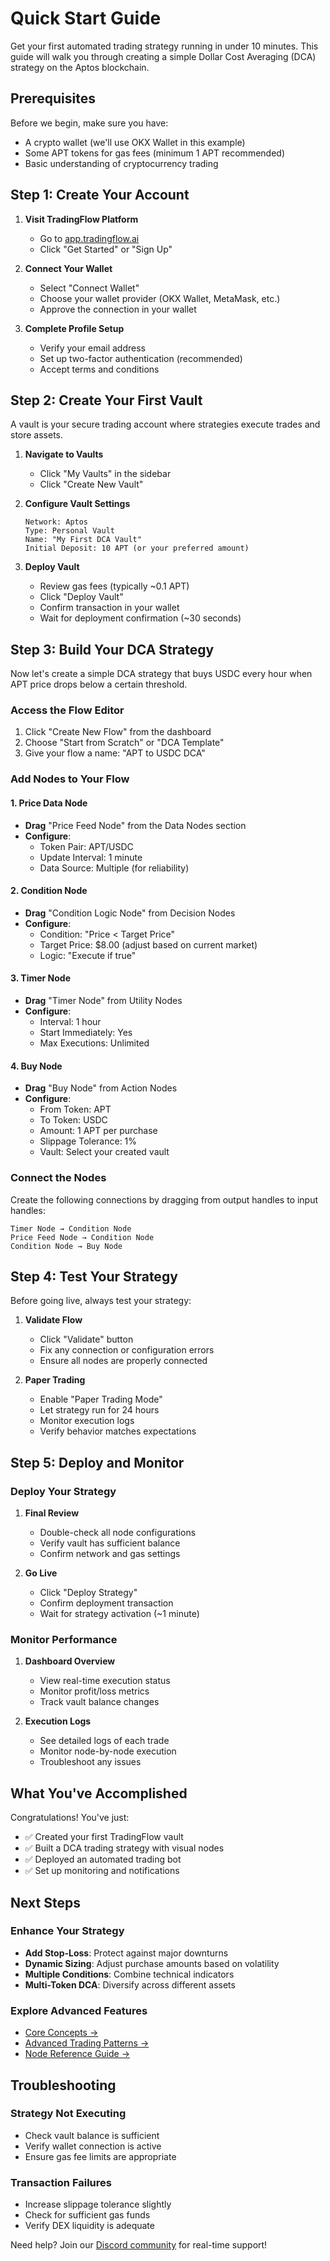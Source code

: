 # Quick Start Guide

Get your first automated trading strategy running in under 10 minutes. This guide will walk you through creating a simple Dollar Cost Averaging (DCA) strategy on the Aptos blockchain.

## Prerequisites

Before we begin, make sure you have:
- A crypto wallet (we'll use OKX Wallet in this example)
- Some APT tokens for gas fees (minimum 1 APT recommended)
- Basic understanding of cryptocurrency trading

## Step 1: Create Your Account

1. **Visit TradingFlow Platform**
   - Go to [app.tradingflow.ai](https://app.tradingflow.ai)
   - Click "Get Started" or "Sign Up"

2. **Connect Your Wallet**
   - Select "Connect Wallet"
   - Choose your wallet provider (OKX Wallet, MetaMask, etc.)
   - Approve the connection in your wallet

3. **Complete Profile Setup**
   - Verify your email address
   - Set up two-factor authentication (recommended)
   - Accept terms and conditions

## Step 2: Create Your First Vault

A vault is your secure trading account where strategies execute trades and store assets.

1. **Navigate to Vaults**
   - Click "My Vaults" in the sidebar
   - Click "Create New Vault"

2. **Configure Vault Settings**
   ```
   Network: Aptos
   Type: Personal Vault
   Name: "My First DCA Vault"
   Initial Deposit: 10 APT (or your preferred amount)
   ```

3. **Deploy Vault**
   - Review gas fees (typically ~0.1 APT)
   - Click "Deploy Vault"
   - Confirm transaction in your wallet
   - Wait for deployment confirmation (~30 seconds)

## Step 3: Build Your DCA Strategy

Now let's create a simple DCA strategy that buys USDC every hour when APT price drops below a certain threshold.

### Access the Flow Editor
1. Click "Create New Flow" from the dashboard
2. Choose "Start from Scratch" or "DCA Template"
3. Give your flow a name: "APT to USDC DCA"

### Add Nodes to Your Flow

#### 1. Price Data Node
- **Drag** "Price Feed Node" from the Data Nodes section
- **Configure**:
  - Token Pair: APT/USDC
  - Update Interval: 1 minute
  - Data Source: Multiple (for reliability)

#### 2. Condition Node
- **Drag** "Condition Logic Node" from Decision Nodes
- **Configure**:
  - Condition: "Price < Target Price"
  - Target Price: $8.00 (adjust based on current market)
  - Logic: "Execute if true"

#### 3. Timer Node
- **Drag** "Timer Node" from Utility Nodes
- **Configure**:
  - Interval: 1 hour
  - Start Immediately: Yes
  - Max Executions: Unlimited

#### 4. Buy Node
- **Drag** "Buy Node" from Action Nodes
- **Configure**:
  - From Token: APT
  - To Token: USDC
  - Amount: 1 APT per purchase
  - Slippage Tolerance: 1%
  - Vault: Select your created vault

### Connect the Nodes

Create the following connections by dragging from output handles to input handles:

```
Timer Node → Condition Node
Price Feed Node → Condition Node
Condition Node → Buy Node
```

## Step 4: Test Your Strategy

Before going live, always test your strategy:

1. **Validate Flow**
   - Click "Validate" button
   - Fix any connection or configuration errors
   - Ensure all nodes are properly connected

2. **Paper Trading**
   - Enable "Paper Trading Mode"
   - Let strategy run for 24 hours
   - Monitor execution logs
   - Verify behavior matches expectations

## Step 5: Deploy and Monitor

### Deploy Your Strategy
1. **Final Review**
   - Double-check all node configurations
   - Verify vault has sufficient balance
   - Confirm network and gas settings

2. **Go Live**
   - Click "Deploy Strategy"
   - Confirm deployment transaction
   - Wait for strategy activation (~1 minute)

### Monitor Performance
1. **Dashboard Overview**
   - View real-time execution status
   - Monitor profit/loss metrics
   - Track vault balance changes

2. **Execution Logs**
   - See detailed logs of each trade
   - Monitor node-by-node execution
   - Troubleshoot any issues

## What You've Accomplished

Congratulations! You've just:
- ✅ Created your first TradingFlow vault
- ✅ Built a DCA trading strategy with visual nodes
- ✅ Deployed an automated trading bot
- ✅ Set up monitoring and notifications

## Next Steps

### Enhance Your Strategy
- **Add Stop-Loss**: Protect against major downturns
- **Dynamic Sizing**: Adjust purchase amounts based on volatility
- **Multiple Conditions**: Combine technical indicators
- **Multi-Token DCA**: Diversify across different assets

### Explore Advanced Features
- [Core Concepts →](../core-concepts/)
- [Advanced Trading Patterns →](../for-traders/advanced-trading-patterns.md)
- [Node Reference Guide →](../for-traders/node-reference-guide.md)

## Troubleshooting

### Strategy Not Executing
- Check vault balance is sufficient
- Verify wallet connection is active
- Ensure gas fee limits are appropriate

### Transaction Failures
- Increase slippage tolerance slightly
- Check for sufficient gas funds
- Verify DEX liquidity is adequate

Need help? Join our [Discord community](../resources/community-support.md) for real-time support!
